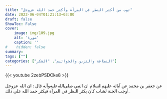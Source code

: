 ```yaml
---
title: "ثوب من أكثر النظر في المرآة وأكثر حمد الله عزوجل" 
date: 2023-06-04T01:21:13+03:00
draft: false
ShowToc: False
cover:
    image: img/109.jpg
    alt: 'صورة'
    caption: ''
#    hidden: false
summary: 
tags: [""]
categories: ["النظافة والتزين والخواتيم", "الشكر"]
---
```

{{< youtube 2zebPSDCke8 >}}  
 <br>
عن جعفر بن محمد عن آبائه عليهم‌السلام ان النبي صلى‌الله‌عليه‌وآله قال :
ان الله عزوجل أوجب الجنة لشاب كان يكثر النظر في المرآة فيكثر حمد
الله على ذلك.

